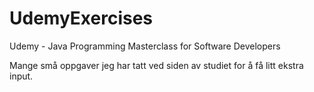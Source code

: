 # UdemyExercises
Udemy - Java Programming Masterclass for Software Developers


Mange små oppgaver jeg har tatt ved siden av studiet for å få litt ekstra input.
